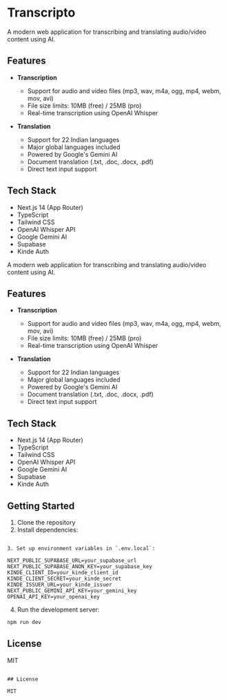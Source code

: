 # Transcripto

A modern web application for transcribing and translating audio/video content using AI.

## Features

- **Transcription**
  - Support for audio and video files (mp3, wav, m4a, ogg, mp4, webm, mov, avi)
  - File size limits: 10MB (free) / 25MB (pro)
  - Real-time transcription using OpenAI Whisper

- **Translation**
  - Support for 22 Indian languages
  - Major global languages included
  - Powered by Google's Gemini AI
  - Document translation (.txt, .doc, .docx, .pdf)
  - Direct text input support

## Tech Stack

- Next.js 14 (App Router)
- TypeScript
- Tailwind CSS
- OpenAI Whisper API
- Google Gemini AI
- Supabase
- Kinde Auth

A modern web application for transcribing and translating audio/video content using AI.

## Features

- **Transcription**
  - Support for audio and video files (mp3, wav, m4a, ogg, mp4, webm, mov, avi)
  - File size limits: 10MB (free) / 25MB (pro)
  - Real-time transcription using OpenAI Whisper

- **Translation**
  - Support for 22 Indian languages
  - Major global languages included
  - Powered by Google's Gemini AI
  - Document translation (.txt, .doc, .docx, .pdf)
  - Direct text input support

## Tech Stack

- Next.js 14 (App Router)
- TypeScript
- Tailwind CSS
- OpenAI Whisper API
- Google Gemini AI
- Supabase
- Kinde Auth

## Getting Started

1. Clone the repository
2. Install dependencies:
```

3. Set up environment variables in `.env.local`:

NEXT_PUBLIC_SUPABASE_URL=your_supabase_url
NEXT_PUBLIC_SUPABASE_ANON_KEY=your_supabase_key
KINDE_CLIENT_ID=your_kinde_client_id
KINDE_CLIENT_SECRET=your_kinde_secret
KINDE_ISSUER_URL=your_kinde_issuer
NEXT_PUBLIC_GEMINI_API_KEY=your_gemini_key
OPENAI_API_KEY=your_openai_key
```

4. Run the development server:
```bash
npm run dev
```

## License

MIT
```

## License

MIT